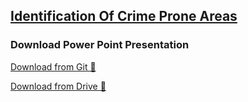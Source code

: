 ## [Identification Of Crime Prone Areas](https://team-prorillons.github.io/)

### Download Power Point Presentation 
[Download from Git 🔽]()

[Download from Drive 🔽]()

